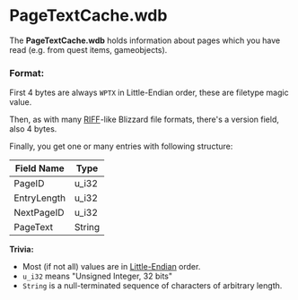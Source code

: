 # PageTextCache.wdb

The **PageTextCache.wdb** holds information about pages which you have read (e.g. from quest items, gameobjects).


### Format:

First 4 bytes are always `WPTX` in Little-Endian order, these are filetype magic value.

Then, as with many [RIFF][link-riff]-like Blizzard file formats, there's a version field, also 4 bytes.

Finally, you get one or many entries with following structure:

| **Field Name**   | **Type**  |
| ---------------- | --------- |
| PageID           | u_i32     |
| EntryLength      | u_i32     |
| NextPageID       | u_i32     |
| PageText         | String    |


**Trivia:**
- Most (if not all) values are in [Little-Endian][link-le] order.
- `u_i32` means "Unsigned Integer, 32 bits"
- `String` is a null-terminated sequence of characters of arbitrary length.


<!-- Technical stuff -->

[link-riff]: https://en.wikipedia.org/wiki/Resource_Interchange_File_Format
[link-le]: https://en.wikipedia.org/wiki/Little-endian

<!-- Information has been aquired from https://wowdev.wiki and other private sources -->